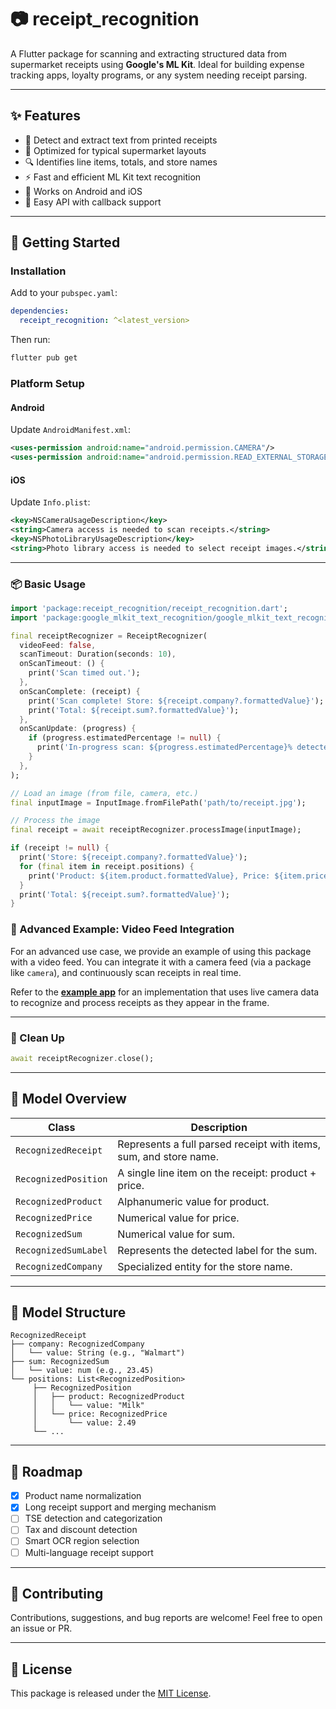 
# 📷 receipt_recognition

A Flutter package for scanning and extracting structured data from supermarket receipts using **Google's ML Kit**. Ideal for building expense tracking apps, loyalty programs, or any system needing receipt parsing.

---

## ✨ Features

- 🧾 Detect and extract text from printed receipts
- 🛒 Optimized for typical supermarket layouts
- 🔍 Identifies line items, totals, and store names
- ⚡ Fast and efficient ML Kit text recognition
- 📱 Works on Android and iOS
- 🔧 Easy API with callback support

---

## 🚀 Getting Started

### Installation

Add to your `pubspec.yaml`:

```yaml
dependencies:
  receipt_recognition: ^<latest_version>
```

Then run:

```bash
flutter pub get
```

### Platform Setup

#### Android

Update `AndroidManifest.xml`:

```xml
<uses-permission android:name="android.permission.CAMERA"/>
<uses-permission android:name="android.permission.READ_EXTERNAL_STORAGE"/>
```

#### iOS

Update `Info.plist`:

```xml
<key>NSCameraUsageDescription</key>
<string>Camera access is needed to scan receipts.</string>
<key>NSPhotoLibraryUsageDescription</key>
<string>Photo library access is needed to select receipt images.</string>
```

---

### 📦 Basic Usage

```dart
import 'package:receipt_recognition/receipt_recognition.dart';
import 'package:google_mlkit_text_recognition/google_mlkit_text_recognition.dart';

final receiptRecognizer = ReceiptRecognizer(
  videoFeed: false,
  scanTimeout: Duration(seconds: 10),
  onScanTimeout: () {
    print('Scan timed out.');
  },
  onScanComplete: (receipt) {
    print('Scan complete! Store: ${receipt.company?.formattedValue}');
    print('Total: ${receipt.sum?.formattedValue}');
  },
  onScanUpdate: (progress) {
    if (progress.estimatedPercentage != null) {
      print('In-progress scan: ${progress.estimatedPercentage}% detected so far.');
    }
  },
);

// Load an image (from file, camera, etc.)
final inputImage = InputImage.fromFilePath('path/to/receipt.jpg');

// Process the image
final receipt = await receiptRecognizer.processImage(inputImage);

if (receipt != null) {
  print('Store: ${receipt.company?.formattedValue}');
  for (final item in receipt.positions) {
    print('Product: ${item.product.formattedValue}, Price: ${item.price.formattedValue}');
  }
  print('Total: ${receipt.sum?.formattedValue}');
}
```

### 🎥 Advanced Example: Video Feed Integration

For an advanced use case, we provide an example of using this package with a video feed. You can integrate it with a camera feed (via a package like `camera`), and continuously scan receipts in real time.

Refer to the **[example app](example/lib/main.dart)** for an implementation that uses live camera data to recognize and process receipts as they appear in the frame.

---

### 🧹 Clean Up

```dart
await receiptRecognizer.close();
```

---

## 🧠 Model Overview

| Class                | Description                                                       |
|----------------------|-------------------------------------------------------------------|
| `RecognizedReceipt`  | Represents a full parsed receipt with items, sum, and store name. |
| `RecognizedPosition` | A single line item on the receipt: product + price.               |
| `RecognizedProduct`  | Alphanumeric value for product.                                   |
| `RecognizedPrice`    | Numerical value for price.                                        |
| `RecognizedSum`      | Numerical value for sum.                                          |
| `RecognizedSumLabel` | Represents the detected label for the sum.                        |
| `RecognizedCompany`  | Specialized entity for the store name.                            |

---

## 🧾 Model Structure

```text
RecognizedReceipt
├── company: RecognizedCompany
│   └── value: String (e.g., "Walmart")
├── sum: RecognizedSum
│   └── value: num (e.g., 23.45)
└── positions: List<RecognizedPosition>
     ├── RecognizedPosition
     │   ├── product: RecognizedProduct
     │   │   └── value: "Milk"
     │   └── price: RecognizedPrice
     │       └── value: 2.49
     └── ...
```

---

## 🔮 Roadmap

- [x] Product name normalization
- [x] Long receipt support and merging mechanism
- [ ] TSE detection and categorization
- [ ] Tax and discount detection
- [ ] Smart OCR region selection
- [ ] Multi-language receipt support

---

## 🤝 Contributing

Contributions, suggestions, and bug reports are welcome! Feel free to open an issue or PR.

---

## 📄 License

This package is released under the [MIT License](LICENSE).
